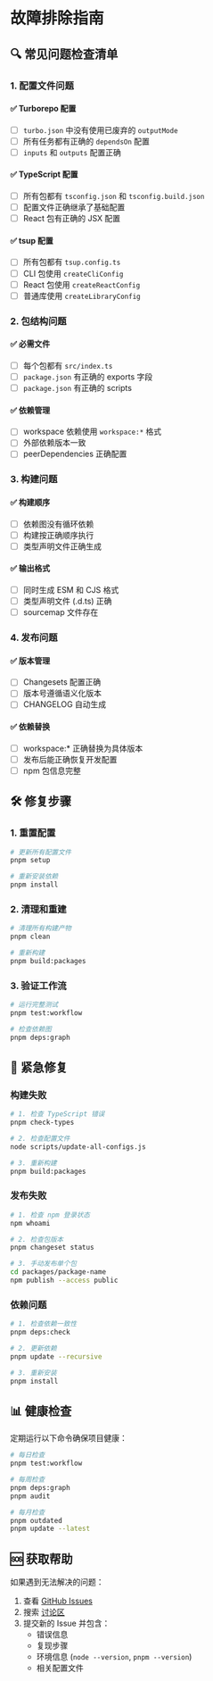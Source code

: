 # 故障排除指南

## 🔍 常见问题检查清单

### 1. 配置文件问题

#### ✅ Turborepo 配置
- [ ] `turbo.json` 中没有使用已废弃的 `outputMode`
- [ ] 所有任务都有正确的 `dependsOn` 配置
- [ ] `inputs` 和 `outputs` 配置正确

#### ✅ TypeScript 配置
- [ ] 所有包都有 `tsconfig.json` 和 `tsconfig.build.json`
- [ ] 配置文件正确继承了基础配置
- [ ] React 包有正确的 JSX 配置

#### ✅ tsup 配置
- [ ] 所有包都有 `tsup.config.ts`
- [ ] CLI 包使用 `createCliConfig`
- [ ] React 包使用 `createReactConfig`
- [ ] 普通库使用 `createLibraryConfig`

### 2. 包结构问题

#### ✅ 必需文件
- [ ] 每个包都有 `src/index.ts`
- [ ] `package.json` 有正确的 exports 字段
- [ ] `package.json` 有正确的 scripts

#### ✅ 依赖管理
- [ ] workspace 依赖使用 `workspace:*` 格式
- [ ] 外部依赖版本一致
- [ ] peerDependencies 正确配置

### 3. 构建问题

#### ✅ 构建顺序
- [ ] 依赖图没有循环依赖
- [ ] 构建按正确顺序执行
- [ ] 类型声明文件正确生成

#### ✅ 输出格式
- [ ] 同时生成 ESM 和 CJS 格式
- [ ] 类型声明文件 (.d.ts) 正确
- [ ] sourcemap 文件存在

### 4. 发布问题

#### ✅ 版本管理
- [ ] Changesets 配置正确
- [ ] 版本号遵循语义化版本
- [ ] CHANGELOG 自动生成

#### ✅ 依赖替换
- [ ] workspace:* 正确替换为具体版本
- [ ] 发布后能正确恢复开发配置
- [ ] npm 包信息完整

## 🛠️ 修复步骤

### 1. 重置配置

```bash
# 更新所有配置文件
pnpm setup

# 重新安装依赖
pnpm install
```

### 2. 清理和重建

```bash
# 清理所有构建产物
pnpm clean

# 重新构建
pnpm build:packages
```

### 3. 验证工作流

```bash
# 运行完整测试
pnpm test:workflow

# 检查依赖图
pnpm deps:graph
```

## 🚨 紧急修复

### 构建失败

```bash
# 1. 检查 TypeScript 错误
pnpm check-types

# 2. 检查配置文件
node scripts/update-all-configs.js

# 3. 重新构建
pnpm build:packages
```

### 发布失败

```bash
# 1. 检查 npm 登录状态
npm whoami

# 2. 检查包版本
pnpm changeset status

# 3. 手动发布单个包
cd packages/package-name
npm publish --access public
```

### 依赖问题

```bash
# 1. 检查依赖一致性
pnpm deps:check

# 2. 更新依赖
pnpm update --recursive

# 3. 重新安装
pnpm install
```

## 📊 健康检查

定期运行以下命令确保项目健康：

```bash
# 每日检查
pnpm test:workflow

# 每周检查
pnpm deps:graph
pnpm audit

# 每月检查
pnpm outdated
pnpm update --latest
```

## 🆘 获取帮助

如果遇到无法解决的问题：

1. 查看 [GitHub Issues](https://github.com/your-org/linch-kit/issues)
2. 搜索 [讨论区](https://github.com/your-org/linch-kit/discussions)
3. 提交新的 Issue 并包含：
   - 错误信息
   - 复现步骤
   - 环境信息 (`node --version`, `pnpm --version`)
   - 相关配置文件
